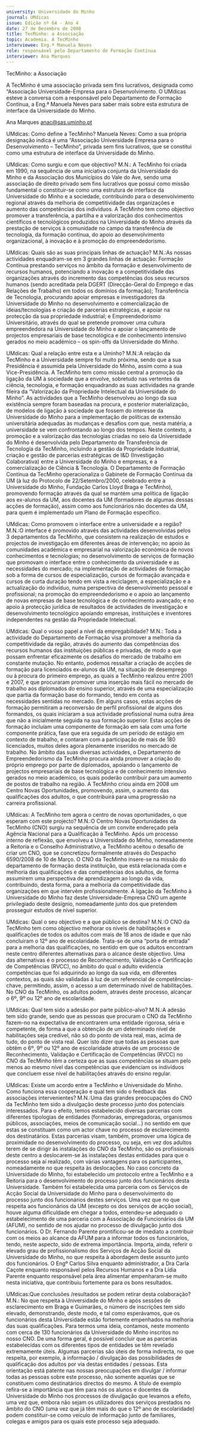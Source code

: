 ```yaml
---
university: Universidade do Minho
journal: UMdicas
issue: Edição nº 64 - Ano 4
date: 27 de Dezembro de 2008
title: TecMinho: a Associação
topic: Academia. A TecMinho
interviewee: Eng.ª Manuela Neves
role: responsável pelo Departamento de Formação Contínua
interviewer: Ana Marques
---
```




TecMinho: a Associação


A TecMinho é uma associação privada sem fins lucrativos,
designada como “Associação Universidade-Empresa para o
Desenvolvimento. O UMdicas esteve à conversa com a
responsável pelo Departamento de Formação Contínua, a Eng.ª Manuela
Neves para saber mais sobre esta estrutura de interface da Universidade
do Minho.


Ana Marques
anac@sas.uminho.pt


UMdicas: Como define a
TecMinho?
Manuela Neves: Como a sua
própria designação indica é uma
“Associação Universidade Empresa para o Desenvolvimento
– TecMinho”, privada sem fins
lucrativos, que se constitui como
uma estrutura de interface da
Universidade do Minho.


UMdicas: Como surgiu e com que
objectivo?
M.N.: A TecMinho foi criada em
1990, na sequência de uma
iniciativa conjunta da
Universidade do Minho e da
Associação dos Municípios do Vale
do Ave, sendo uma associação de
direito privado sem fins lucrativos
que possui como missão
fundamental o constituir-se como
uma estrutura de interface da
Universidade do Minho e a
sociedade, contribuindo para o
desenvolvimento regional através
da melhoria de competitividade
das organizações e aumento das
competências dos indivíduos.
A TecMinho tem como objectivo
promover a transferência, a
partilha e a valorização dos
conhecimentos científicos e
tecnológicos produzidos na
Universidade do Minho através da
prestação de serviços à
comunidade no campo da
transferência de tecnologia, da
formação contínua, do apoio ao
desenvolvimento organizacional,
à inovação e à promoção do
empreendedorismo.


UMdicas: Quais são as suas
principais linhas de actuação?
M.N.:As nossas actividades
enquadram-se em 3 grandes
linhas de actuação: Formação
Contínua prestando serviços no
âmbito da formação e
desenvolvimento de recursos
humanos, potenciando a inovação
e a competitividade das
organizações através do
incremento das competências dos
seus recursos humanos (sendo
acreditada pela DGERT (Direcção-Geral do Emprego e das Relações
de Trabalho) em todos os domínios
da formação); Transferência de
Tecnologia, procurando apoiar
empresas e investigadores da
Universidade do Minho no
desenvolvimento e
comercialização de
ideias/tecnologias e criação de
parcerias estratégicas, e apoiar na
protecção da sua propriedade
industrial; e Empreendedorismo
Universitário, através do qual se
pretende promover uma cultura
empreendedora na Universidade
do Minho e apoiar o lançamento de
projectos empresariais de base
tecnológica e de conhecimento
intensivo gerados no meio
académico – os spin-offs da
Universidade do Minho.


UMdicas: Qual a relação entre esta
e a Uminho?
M.N.:A relação da TecMinho e a
Universidade sempre foi muito
próxima, sendo que a sua
Presidência é assumida pela
Universidade do Minho, assim
como a sua Vice-Presidência.
A TecMinho tem como missão
central a promoção da ligação da
UM à sociedade que a envolve,
sobretudo nas vertentes da
ciência, tecnologia, e formação
enquadrando as suas actividades
na grande fileira da “Valorização da
Propriedade Intelectual da
Universidade do Minho”.
As actividades que a TecMinho
desenvolveu ao longo da sua
existência sempre foram 
baseadas na procura, e posterior
materialização, de modelos de
ligação à sociedade que fossem do
interesse da Universidade do
Minho para a implementação de
políticas de extensão universitária
adequadas às mudanças e
desafios com que, nesta matéria, a
universidade se vem
confrontando ao longo dos
tempos.
Neste contexto, a promoção e a
valorização das tecnologias
criadas no seio da Universidade do
Minho é desenvolvida pelo
Departamento de Transferência de
Tecnologia da TecMinho, incluindo
a gestão da Propriedade Industrial,
criação e gestão de parcerias
estratégicas de I&D (Investigação
Colaborativa) entre a Universidade
do Minho e empresas, e a
comercialização de Ciência &
Tecnologia.
O Departamento de Formação
Contínua da TecMinho
operacionaliza o Gabinete de
Formação Contínua da UM (à luz
do Protocolo
de 22/Setembro/2000, celebrado
entre a Universidade do Minho,
Fundação Carlos Lloyd Braga e
TecMinho), promovendo formação
através da qual se mantém uma
política de ligação aos ex-alunos
da UM, aos docentes da UM
(formadores de algumas dessas
acções de formação), assim como
aos funcionários não docentes da
UM, para quem é implementado
um Plano de Formação específico.


UMdicas: Como promovem o
interface entre a universidade e a
região?
M.N.:O interface é promovido
através das actividades
desenvolvidas pelos 3
departamentos da TecMinho, que
consistem na realização de
estudos e projectos de
investigação em diferentes áreas
de intervenção; no apoio às
comunidades académica e
empresarial na valorização
económica de novos
conhecimentos e tecnologias; no
desenvolvimento de serviços de
formação que promovam o
interface entre o conhecimento da
universidade e as necessidades
do mercado; na implementação de
actividades de formação sob a
forma de cursos de
especialização, cursos de
formação avançada e cursos de
curta duração tendo em vista a
reciclagem, a especialização e a
actualização do indivíduo, numa
perspectiva de desenvolvimento
pessoal e profissional; na
promoção do empreendedorismo
e o apoio ao lançamento de novas
empresas de base tecnológica e
de conhecimento avançado; e no
apoio à protecção jurídica de
resultados de actividades de
investigação e desenvolvimento
tecnológico apoiando empresas,
instituições e inventores
independentes na gestão da
Propriedade Intelectual.


UMdicas: Qual o vosso papel a
nível da empregabilidade?
M.N.: Toda a actividade do
Departamento de Formação visa
promover a melhoria da
competitividade da região, através
do aumento das competências
dos recursos humanos das
instituições públicas e privadas,
de modo a que possam enfrentar
eficazmente os desafios do
mercado de trabalho em constante
mutação.
No entanto, podemos ressaltar a
criação de acções de formação
para licenciados ex-alunos da UM,
na situação de desemprego ou à
procura do primeiro emprego, as
quais a TecMinho realizou entre
2001 e 2007, e que procuraram
promover uma inserção mais fácil
no mercado de trabalho aos
diplomados do ensino superior,
através de uma especialização
que partia da formação base do
formando, tendo em conta as
necessidades sentidas no
mercado.
Em alguns casos, estas acções de
formação permitiram a
reconversão de perfil profissional
de alguns dos formandos, os quais
iniciaram a sua actividade
profissional numa outra área que
não a inicialmente seguida na sua
formação superior.
Estas acções de formação
incluíam uma componente de
formação em sala com uma forte
componente prática, fase que era
seguida de um período de estágio
em contexto de trabalho, e
contaram com a participação de
mais de 180 licenciados, muitos
deles agora plenamente inseridos
no mercado de trabalho.
No âmbito das suas diversas
actividades, o Departamento de
Empreendedorismo da TecMinho
procura ainda promover a criação
do próprio emprego por parte de
diplomados, apoiando o
lançamento de projectos
empresariais de base tecnológica
e de conhecimento intensivo
gerados no meio académico, os
quais poderão contribuir para um
aumento de postos de trabalho na
região.
A TecMinho criou ainda em 2008
um Centro Novas Oportunidades,
promovendo, assim, o aumento
das qualificações dos adultos, o
que contribuirá para uma
progressão na carreira
profissional.


UMdicas: A TecMinho tem agora o
centro de novas oportunidades, o
que esperam com este projecto?
M.N.:O Centro Novas
Oportunidades da TecMinho (CNO)
surgiu na sequência de um convite
endereçado pela Agência Nacional
para a Qualificação à TecMinho.
Após um processo interno de
reflexão, que envolveu a
Universidade do Minho,
nomeadamente a Reitoria e o
Conselho Administrativo, a
TecMinho aceitou o desafio de criar
um CNO, que se concretizou
formalmente através do Despacho
6590/2008 de 10 de Março.
O CNO da TecMinho insere-se na
missão do departamento de
formação desta instituição, que
está relacionada com e melhoria
das qualificações e das
competências dos adultos, de
forma assumirem uma
perspectiva de aprendizagem ao
longo da vida, contribuindo, desta
forma, para a melhoria da
competitividade das organizações
em que intervêm profissionalmente.
A ligação da TecMinho à
Universidade do Minho faz deste
Universidade-Empresa
CNO um agente privilegiado deste
desígnio, nomeadamente junto
dos que pretendem prosseguir
estudos de nível superior.


UMdicas: Qual o seu objectivo e a
que público se destina?
M.N.:O CNO da TecMinho tem como
objectivo melhorar os níveis de
habilitações e qualificações de
todos os adultos com mais de 18
anos de idade e que não
concluiram o 12º ano de
escolaridade.
Trata-se de uma “porta de entrada”
para a melhoria das qualificações,
no sentido em que os adultos
encontram neste centro
diferentes alternativas para o
alcance deste objectivo. Uma das
alternativas é o processo de
Reconhecimento, Validação e
Certificação de Competências
(RVCC), no âmbito do qual o adulto
evidencia competências que foi
adquirindo ao longo da sua vida,
em diferentes contextos, as quais
são validadas à luz de um
referencial de competências-chave, permitindo, assim, o
acesso a um determinado nível de
habilitações.
No CNO da TecMinho, os adultos
podem, através deste processo,
alcançar o 6º, 9º ou 12º ano de
escolaridade.


UMdicas: Qual tem sido a adesão
por parte público-alvo?
M.N.:A adesão tem sido grande,
sendo que as pessoas que
procuram o CNO da TecMinho
fazem-no na expectativa de
encontrarem uma entidade
rigorosa, séria e competente, de
forma a que a obtenção de um
determinado nível de habilitações
seja credível, não só do ponto de
vista real, mas, acima de tudo, do
ponto de vista real.
Quer isto dizer que todas as
pessoas que obtêm o 6º, 9º ou 12º
ano de escolaridade através de um
processo de Reconhecimento,
Validação e Certificação de
Competências (RVCC) no CNO da
TecMinho têm a certeza que as
suas competências se situam pelo
menos ao mesmo nível das
competências que evidenciam os
indivíduos que concluem esse
nível de habilitações através do
ensino regular.


UMdicas: Existe um acordo entre a
TecMinho e Universidade do Minho.
Como funciona essa cooperação e
qual tem sido o feedback das
associações intervenientes?
M.N.:Uma das grandes
preocupações do CNO da TecMinho
tem sido a divulgação deste
processo junto dos potenciais
interessados.
Para o efeito, temos estabelecido
diversas parcerias com diferentes
tipologias de entidades
(formadoras, empregadoras,
organismos públicos,
associações, meios de
comunicação social…) no sentido
em que estas se constituam como
um actor chave no processo de
esclarecimento dos destinatários.
Estas parcerias visam, também,
promover uma lógica de
proximidade no desenvolvimento
do processo, ou seja, em vez dos
adultos terem de se dirigir às
instalações do CNO da TecMinho,
são os profissionais deste centro a
deslocarem-se às instalações
destas entidades para que o
processo seja aí realizado, com
várias vantagens para os
participantes, nomeadamente no
que respeita às deslocações.
No caso concreto da Universidade
do Minho, foi estabelecido um
protocolo entre a TecMinho e a
Reitoria para o desenvolvimento
do processo junto dos
funcionários desta Universidade.
Também foi estabelecida uma
parceria com os Serviços de Acção
Social da Universidade do Minho
para o desenvolvimento do
processo junto dos funcionários
destes serviços. Uma vez que no
que respeita aos funcionários da
UM (excepto os dos serviços de
acção social), houve alguma
dificuldade em chegar a todos,
entendeu-se adequado o
estabelecimento de uma parceria
com a Associação de Funcionários
da UM (AFUM), no sentido de nos
ajudar no processo de divulgação
junto dos funcionários. O Dr.
Fernando Parente prontificou-se
de imediato a contribuir com os
meios ao alcance da AFUM para a
informar todos os funcionários,
tendo, neste aspecto, sido de
extrema importância. Importa,
ainda, referir o elevado grau de
profissionalismo dos Serviços de
Acção Social da Universidade do
Minho, no que respeita à
abordagem deste assunto junto
dos funcionários. O Engº Carlos
Silva enquanto administrador, a
Dra Carla Caçote enquanto
responsável pelos Recursos
Humanos e a Dra Lídia Parente
enquanto responsável pela área
alimentar empenharam-se muito
nesta iniciativa, que contribuiu
fortemente para os bons
resultados.


UMdicas:Que conclusões
/resultados se podem retirar desta
colaboração?
M.N.: No que respeita à
Universidade do Minho e após
sessões de esclarecimento em
Braga e Guimarães, o número de
inscrições tem sido elevado,
demonstrando, deste modo, e tal
como esperávamos, que os
funcionários desta Universidade
estão fortemente empenhados na
melhoria das suas qualificações.
Para termos uma ideia, contamos,
neste momento com cerca de 130
funcionários da Universidade do
Minho inscritos no nosso CNO.
De uma forma geral, é possível
concluir que as parcerias
estabelecidas com os diferentes
tipos de entidades se têm revelado
extremamente úteis. Algumas
parcerias são úteis de forma
indirecta, no que respeita, por
exemplo, à informação /
divulgação das possibilidades de
qualificação dos adultos por via
destas entidades / pessoas. Esta
orientação está patente nas
nossas preocupações em divulgar
/ informar todas as pessoas sobre
este processo, não somente
aquelas que se constituem como
destinatários directos do mesmo.
A título de exemplo refira-se a
importância que têm para nós os
alunos e docentes da
Universidade do Minho nos
processos de divulgação que
levamos a efeito, uma vez que,
embora não sejam os utilizadores
dos serviços prestados no âmbito
do CNO (uma vez que já têm mais
do que o 12º ano de escolaridade)
podem constituir-se como veículo
de informação junto de familiares,
colegas e amigos para os quais
este processo seja adequado.